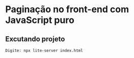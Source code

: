 # Paginação no front-end com JavaScript puro



## Excutando projeto
```
Digite: npx lite-server index.html

```